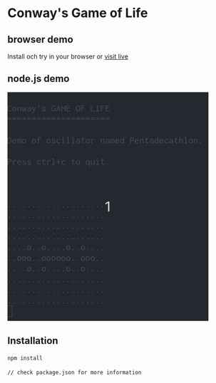 # Conway's Game of Life

## browser demo
Install och try in your browser or [visit live](https://bergsans.net/game-of-life/)

## node.js demo
![node.js simulation](game-of-life-node-js-demo.gif)

## Installation

```
npm install

// check package.json for more information
```
